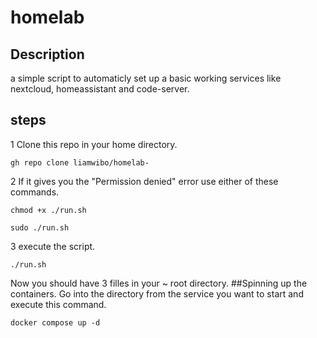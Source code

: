 # homelab
## Description
a simple script to automaticly set up a basic working services like nextcloud, homeassistant and code-server.
## steps
1 Clone this repo in your home directory.
```
gh repo clone liamwibo/homelab-
```
2 If it gives you the "Permission denied" error use either of these commands.
```
chmod +x ./run.sh
```
```
sudo ./run.sh
```
3 execute the script.
```
./run.sh
```
Now you should have 3 filles in your ~ root directory.
##Spinning up the containers.
Go into the directory from the service you want to start and execute this command.
```
docker compose up -d
```

